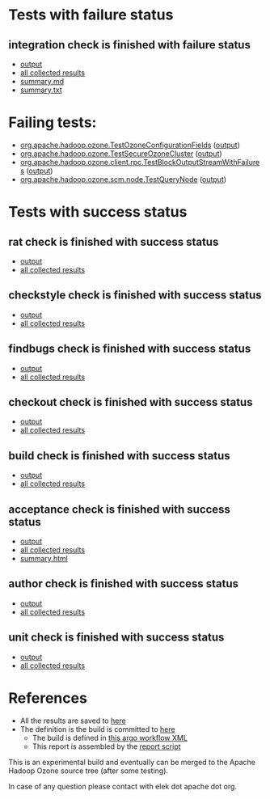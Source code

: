 # Tests with failure status

## integration check is finished with failure status

   * [output](https://raw.githubusercontent.com/elek/ozone-ci/master/pr/pr-hdds-2087-fz2qp/integration/output.log)
   * [all collected results](https://github.com/elek/ozone-ci/tree/master/pr/pr-hdds-2087-fz2qp/integration)
   * [summary.md](https://github.com/elek/ozone-ci/tree/master/pr/pr-hdds-2087-fz2qp/integration/summary.md)
   * [summary.txt](https://github.com/elek/ozone-ci/tree/master/pr/pr-hdds-2087-fz2qp/integration/summary.txt)

# Failing tests: 

 * [org.apache.hadoop.ozone.TestOzoneConfigurationFields](hadoop-ozone/integration-test/org.apache.hadoop.ozone.TestOzoneConfigurationFields.txt) ([output](hadoop-ozone/integration-test/org.apache.hadoop.ozone.TestOzoneConfigurationFields-output.txt/))
 * [org.apache.hadoop.ozone.TestSecureOzoneCluster](hadoop-ozone/integration-test/org.apache.hadoop.ozone.TestSecureOzoneCluster.txt) ([output](hadoop-ozone/integration-test/org.apache.hadoop.ozone.TestSecureOzoneCluster-output.txt/))
 * [org.apache.hadoop.ozone.client.rpc.TestBlockOutputStreamWithFailures](hadoop-ozone/integration-test/org.apache.hadoop.ozone.client.rpc.TestBlockOutputStreamWithFailures.txt) ([output](hadoop-ozone/integration-test/org.apache.hadoop.ozone.client.rpc.TestBlockOutputStreamWithFailures-output.txt/))
 * [org.apache.hadoop.ozone.scm.node.TestQueryNode](hadoop-ozone/integration-test/org.apache.hadoop.ozone.scm.node.TestQueryNode.txt) ([output](hadoop-ozone/integration-test/org.apache.hadoop.ozone.scm.node.TestQueryNode-output.txt/))


# Tests with success status

## rat check is finished with success status

   * [output](https://raw.githubusercontent.com/elek/ozone-ci/master/pr/pr-hdds-2087-fz2qp/rat/output.log)
   * [all collected results](https://github.com/elek/ozone-ci/tree/master/pr/pr-hdds-2087-fz2qp/rat)


## checkstyle check is finished with success status

   * [output](https://raw.githubusercontent.com/elek/ozone-ci/master/pr/pr-hdds-2087-fz2qp/checkstyle/output.log)
   * [all collected results](https://github.com/elek/ozone-ci/tree/master/pr/pr-hdds-2087-fz2qp/checkstyle)


## findbugs check is finished with success status

   * [output](https://raw.githubusercontent.com/elek/ozone-ci/master/pr/pr-hdds-2087-fz2qp/findbugs/output.log)
   * [all collected results](https://github.com/elek/ozone-ci/tree/master/pr/pr-hdds-2087-fz2qp/findbugs)


## checkout check is finished with success status

   * [output](https://raw.githubusercontent.com/elek/ozone-ci/master/pr/pr-hdds-2087-fz2qp/checkout/output.log)
   * [all collected results](https://github.com/elek/ozone-ci/tree/master/pr/pr-hdds-2087-fz2qp/checkout)


## build check is finished with success status

   * [output](https://raw.githubusercontent.com/elek/ozone-ci/master/pr/pr-hdds-2087-fz2qp/build/output.log)
   * [all collected results](https://github.com/elek/ozone-ci/tree/master/pr/pr-hdds-2087-fz2qp/build)


## acceptance check is finished with success status

   * [output](https://raw.githubusercontent.com/elek/ozone-ci/master/pr/pr-hdds-2087-fz2qp/acceptance/output.log)
   * [all collected results](https://github.com/elek/ozone-ci/tree/master/pr/pr-hdds-2087-fz2qp/acceptance)
   * [summary.html](https://elek.github.io/ozone-ci/pr/pr-hdds-2087-fz2qp/acceptance/summary.html)


## author check is finished with success status

   * [output](https://raw.githubusercontent.com/elek/ozone-ci/master/pr/pr-hdds-2087-fz2qp/author/output.log)
   * [all collected results](https://github.com/elek/ozone-ci/tree/master/pr/pr-hdds-2087-fz2qp/author)


## unit check is finished with success status

   * [output](https://raw.githubusercontent.com/elek/ozone-ci/master/pr/pr-hdds-2087-fz2qp/unit/output.log)
   * [all collected results](https://github.com/elek/ozone-ci/tree/master/pr/pr-hdds-2087-fz2qp/unit)




# References

 * All the results are saved to [here](https://github.com/elek/ozone-ci/tree/master/pr/pr-hdds-2087-fz2qp/)
 * The definition is the build is committed to [here](https://github.com/elek/argo-ozone)
    * The build is defined in [this argo workflow XML](https://github.com/elek/argo-ozone/blob/master/ozone-build.yaml)
    * This report is assembled by the [report script](https://github.com/elek/argo-ozone/blob/master/scripts/report.sh)

This is an experimental build and eventually can be merged to the Apache Hadoop Ozone source tree (after some testing).

In case of any question please contact with elek dot apache dot org.
